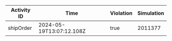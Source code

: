 | Activity ID | Time | Violation | Simulation |
| --- | --- | --- | --- |
| shipOrder | 2024-05-19T13:07:12.108Z | true | 2011377 |